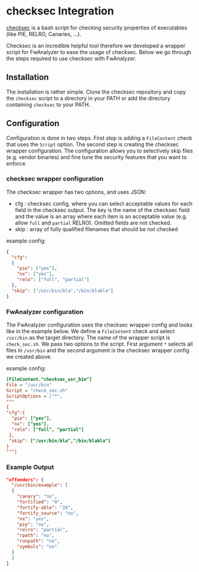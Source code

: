 # checksec Integration

[checksec](https://github.com/slimm609/checksec.sh) is a bash script for checking security properties of executables (like PIE, RELRO, Canaries, ...).

Checksec is an incredible helpful tool therefore we developed a wrapper script for FwAnalyzer to ease the usage of checksec. Below
we go through the steps required to use checksec with FwAnalyzer.

## Installation

The installation is rather simple. Clone the checksec repository and copy the `checksec` script to a directory in your PATH
or add the directory containing `checksec` to your PATH.

## Configuration

Configuration is done in two steps. First step is adding a `FileContent` check that uses the `Script` option.
The second step is creating the checksec wrapper configuration. The configuration allows you to selectively skip files
(e.g. vendor binaries) and fine tune the security features that you want to enforce.

### checksec wrapper configuration

The checksec wrapper has two options, and uses JSON:

- cfg : checksec config, where you can select acceptable values for each field in the checksec output. The key is the name of the checksec field and the value is an array where each item is an acceptable value (e.g. allow `full` and `partial` RELRO). Omitted fields are not checked.
- skip : array of fully qualified filenames that should be not checked

example config:
```json
{
  "cfg":
  {
    "pie": ["yes"],
    "nx": ["yes"],
    "relo": ["full", "partial"]
  },
  "skip": ["/usr/bin/bla","/bin/blabla"]
}
```

### FwAnalyzer configuration

The FwAnalyzer configuration uses the checksec wrapper config and looks like in the example below.
We define a `FileContent` check and select `/usr/bin` as the target directory.
The name of the wrapper script is `check_sec.sh`.
We pass two options to the script. First argument `*` selects all files in `/usr/bin` and
the second argument is the checksec wrapper config we created above.

example config:
```ini
[FileContent."checksec_usr_bin"]
File = "/usr/bin"
Script = "check_sec.sh"
ScriptOptions = ["*",
"""
{
"cfg":{
  "pie": ["yes"],
  "nx": ["yes"],
  "relo": ["full", "partial"]
 },
 "skip": ["/usr/bin/bla","/bin/blabla"]
}
"""]
```


### Example Output

```json
"offenders": {
  "/usr/bin/example": [
  {
    "canary": "no",
    "fortified": "0",
    "fortify-able": "24",
    "fortify_source": "no",
    "nx": "yes",
    "pie": "no",
    "relro": "partial",
    "rpath": "no",
    "runpath": "no",
    "symbols": "no"
  }
  ]
}
```
